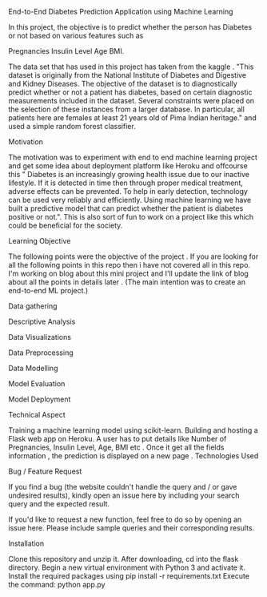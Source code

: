 End-to-End Diabetes Prediction Application using Machine Learning 



In this project, the objective is to predict whether the person has Diabetes or not based on various features such as

Pregnancies
Insulin Level
Age
BMI.



The data set that has used in this project has taken from the kaggle . "This dataset is originally from the National Institute of Diabetes and Digestive and Kidney Diseases. The objective of the dataset is to diagnostically predict whether or not a patient has diabetes, based on certain diagnostic measurements included in the dataset. Several constraints were placed on the selection of these instances from a larger database. In particular, all patients here are females at least 21 years old of Pima Indian heritage." and used a simple random forest classifier.



Motivation



The motivation was to experiment with end to end machine learning project and get some idea about deployment platform like Heroku and offcourse this " Diabetes is an increasingly growing health issue due to our inactive lifestyle. If it is detected in time then through proper medical treatment, adverse effects can be prevented. To help in early detection, technology can be used very reliably and efficiently. Using machine learning we have built a predictive model that can predict whether the patient is diabetes positive or not.". This is also sort of fun to work on a project like this which could be beneficial for the society.




Learning Objective



The following points were the objective of the project . If you are looking for all the following points in this repo then i have not covered all in this repo. I'm working on blog about this mini project and I'll update the link of blog about all the points in details later . (The main intention was to create an end-to-end ML project.)

Data gathering



Descriptive Analysis




Data Visualizations




Data Preprocessing



Data Modelling




Model Evaluation



Model Deployment




Technical Aspect



Training a machine learning model using scikit-learn.
Building and hosting a Flask web app on Heroku.
A user has to put details like Number of Pregnancies, Insulin Level, Age, BMI etc .
Once it get all the fields information , the prediction is displayed on a new page .
Technologies Used


    

Bug / Feature Request



If you find a bug (the website couldn't handle the query and / or gave undesired results), kindly open an issue here by including your search query and the expected result.

If you'd like to request a new function, feel free to do so by opening an issue here. Please include sample queries and their corresponding results.

Installation



Clone this repository and unzip it.
After downloading, cd into the flask directory.
Begin a new virtual environment with Python 3 and activate it.
Install the required packages using pip install -r requirements.txt
Execute the command: python app.py
